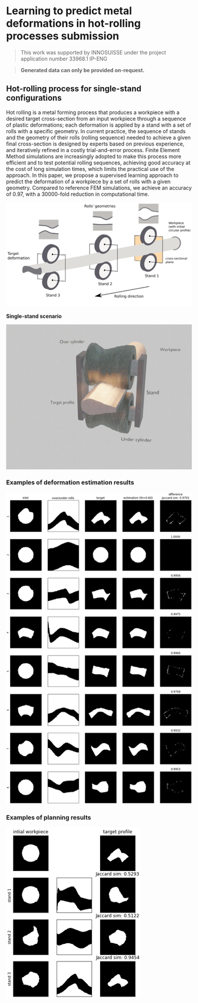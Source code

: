 # Learning to predict metal deformations in hot-rolling processes submission

> This work was supported by INNOSUISSE under the project application number 33968.1 IP-ENG

> **Generated data can only be provided on-request.**

## Hot-rolling process for single-stand configurations


Hot rolling is a metal forming process that produces a workpiece with a desired target cross-section from an input workpiece through a sequence of plastic deformations; each deformation is applied by a stand with a set of rolls with a specific geometry. In current practice, the sequence of stands and the geometry of their rolls (rolling sequence) needed to achieve a given final cross-section is designed by experts based on previous experience, and iteratively refined in a costly trial-and-error process. Finite Element Method simulations are increasingly adopted to make this process more efficient and to test potential rolling sequences, achieving good accuracy at the cost of long simulation times, which limits the practical use of the approach.  In this paper, we propose a supervised learning approach to predict the deformation of a workpiece by a set of rolls with a given geometry. Compared to reference FEM simulations, we achieve an accuracy of 0.97, with a 30000-fold reduction in computational time. 

![Hot-rolling schematic](media/rollpassing_schematic.png)


**Single-stand scenario**

![Hot-rolling single-stand scenario](media/single-stand.gif)


### Examples of deformation estimation results

![Hot-rolling deformation estimation examples](media/2dsimestimationsamples_onlyO.png)

### Examples of planning results

![Hot-rolling planning example](media/exblindplanning.png)

